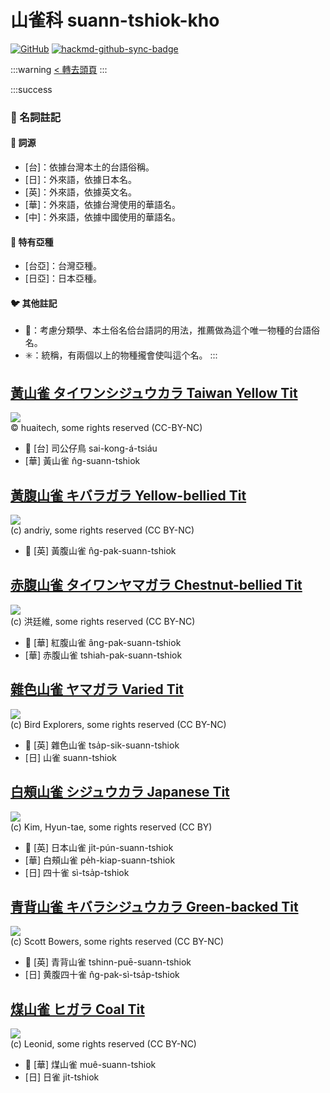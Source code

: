 # 山雀科 suann-tshiok-kho

[![GitHub](https://img.shields.io/badge/GitHub-black?logo=github)](https://github.com/siansiansu/tsiau-a-e-mia)
[![hackmd-github-sync-badge](https://hackmd.io/WoKBSbPVQuqU6Vu7R69oTg/badge)](https://hackmd.io/WoKBSbPVQuqU6Vu7R69oTg)

:::warning
[< 轉去頭頁](https://hackmd.io/@siansiansu/Hy4VzNvha)
:::

:::success
### 📖 名詞註記

#### 📎 詞源

- [台]：依據台灣本土的台語俗稱。
- [日]：外來語，依據日本名。
- [英]：外來語，依據英文名。
- [華]：外來語，依據台灣使用的華語名。
- [中]：外來語，依據中國使用的華語名。

#### 🎏 特有亞種

- [台亞]：台灣亞種。
- [日亞]：日本亞種。

#### 🐦 其他註記

- 🎯：考慮分類學、本土俗名佮台語詞的用法，推薦做為這个唯一物種的台語俗名。
- ✳️：統稱，有兩個以上的物種攏會使叫這个名。
:::

## [黃山雀 タイワンシジュウカラ Taiwan Yellow Tit](https://ebird.org/species/yeltit2)

![](https://inaturalist-open-data.s3.amazonaws.com/photos/358192307/large.jpg)
<br/>
© huaitech, some rights reserved (CC-BY-NC)

- 🎯 [台] 司公仔鳥 sai-kong-á-tsiáu
- [華] 黃山雀 n̂g-suann-tshiok

## [黃腹山雀 キバラガラ Yellow-bellied Tit](https://ebird.org/species/yebtit4)

![](https://inaturalist-open-data.s3.amazonaws.com/photos/12521301/medium.jpeg)
<br/>
(c) andriy, some rights reserved (CC BY-NC)

- 🎯 [英] 黃腹山雀 n̂g-pak-suann-tshiok

## [赤腹山雀 タイワンヤマガラ Chestnut-bellied Tit](https://ebird.org/species/vartit3)

![](https://inaturalist-open-data.s3.amazonaws.com/photos/90712077/medium.jpg)
<br/>
(c) 洪廷維, some rights reserved (CC BY-NC)

- 🎯 [華] 紅腹山雀 âng-pak-suann-tshiok
- [華] 赤腹山雀 tshiah-pak-suann-tshiok

## [雜色山雀 ヤマガラ Varied Tit](https://ebird.org/species/vartit1)

![](https://inaturalist-open-data.s3.amazonaws.com/photos/58182987/medium.jpg)
<br/>
(c) Bird Explorers, some rights reserved (CC BY-NC)

- 🎯 [英] 雜色山雀 tsa̍p-sik-suann-tshiok
- [日] 山雀 suann-tshiok

## [白頰山雀 シジュウカラ Japanese Tit](https://ebird.org/species/gretit4)

![](https://inaturalist-open-data.s3.amazonaws.com/photos/2744133/medium.jpg)
<br/>
(c) Kim, Hyun-tae, some rights reserved (CC BY)

- 🎯 [英] 日本山雀 ji̍t-pún-suann-tshiok
- [華] 白頰山雀 pe̍h-kiap-suann-tshiok
- [日] 四十雀 sì-tsa̍p-tshiok

## [青背山雀 キバラシジュウカラ Green-backed Tit](https://ebird.org/species/grbtit1)

![](https://inaturalist-open-data.s3.amazonaws.com/photos/13384954/medium.jpg)
<br/>
(c) Scott Bowers, some rights reserved (CC BY-NC)

- 🎯 [英] 青背山雀 tshinn-puē-suann-tshiok
- [日] 黄腹四十雀 n̂g-pak-sì-tsa̍p-tshiok

## [煤山雀 ヒガラ Coal Tit](https://ebird.org/species/coatit2)

![](https://inaturalist-open-data.s3.amazonaws.com/photos/336291168/medium.jpg)
<br/>
(c) Leonid, some rights reserved (CC BY-NC)

- 🎯 [華] 煤山雀 muê-suann-tshiok
- [日] 日雀 ji̍t-tshiok
